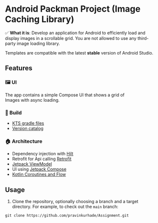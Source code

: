 Android Packman Project (Image Caching Library)
==================

✅ **What it is**: Develop an application for Android to efficiently load and display images in a scrollable grid. You are not allowed to use any third-party image loading library.

Templates are compatible with the latest **stable** version of Android Studio.

## Features

### 🖼️ UI
      
The app contains a simple Compose UI that shows a grid of <br>
Images with async loading.<br>
      
### 🧱 Build

* [KTS gradle files](https://docs.gradle.org/current/userguide/kotlin_dsl.html)
* [Version catalog](https://docs.gradle.org/current/userguide/platforms.html)

### 🏠 Architecture
* Dependency injection with [Hilt](https://developer.android.com/training/dependency-injection/hilt-android)
* Retrofit for Api calling [Retrofit](https://github.com/square/retrofit.git)
* [Jetpack ViewModel](https://developer.android.com/topic/libraries/architecture/viewmodel)
* UI using [Jetpack Compose](https://developer.android.com/jetpack/compose) 
* [Kotlin Coroutines and Flow](https://developer.android.com/kotlin/coroutines)

## Usage

1. Clone the repository, optionally choosing a branch and a target directory. For example, to check out the `main` branch:

```
git clone https://github.com/pravinkurhade/Assignment.git
```

